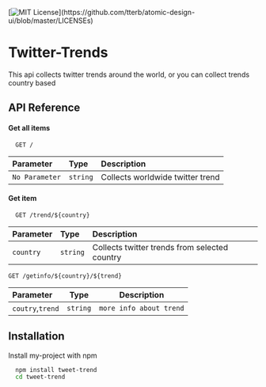 



[![MIT License](https://img.shields.io/apm/l/atomic-design-ui.svg?)](https://github.com/tterb/atomic-design-ui/blob/master/LICENSEs)



# Twitter-Trends

This api collects twitter trends around the world, or you can collect trends country based 


## API Reference

#### Get all items

```http
  GET /
```

| Parameter | Type     | Description                |
| :-------- | :------- | :------------------------- |
| `No Parameter` | `string` | Collects worldwide twitter trend |

#### Get item

```http
  GET /trend/${country}
```

| Parameter | Type     | Description                       |
| :-------- | :------- | :-------------------------------- |
| `country` | `string` | Collects twitter trends from selected country |

```http
GET /getinfo/${country}/${trend}
```
|Parameter | Type | Description |
|:---------|------|-------------|
|`coutry`,`trend`  |`string`|`more info about trend`|



## Installation

Install my-project with npm

```bash
  npm install tweet-trend
  cd tweet-trend
```
    